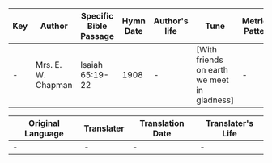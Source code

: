 Key | Author   | Specific Bible Passage     |Hymn Date |Author's life |Tune |Metrical Pattern   |Composer/Source
-- | --------- | ---------------------------|----------|--------------|-----|-------------------|-------------  
- |Mrs. E. W. Chapman |Isaiah 65:19-22 |1908 |- |[With friends on earth we meet in gladness] |- |J. H. Tenney

Original Language | Translater | Translation Date   | Translater's Life  
----------------- | --------- | --------------------|-------------     
\- |- |- |-
